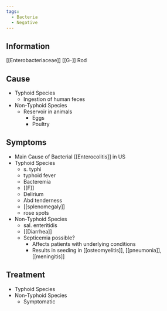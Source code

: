 ```yaml
---
tags:
  - Bacteria
  - Negative
---
```

## Information 
[[Enterobacteriaceae]]
[[G-]]
Rod

## Cause
- Typhoid Species
	- Ingestion of human feces
- Non-Typhoid Species
	- Reservoir in animals
		- Eggs
		- Poultry
## Symptoms
- Main Cause of Bacterial [[Enterocolitis]] in US
- Typhoid Species
	- s. typhi
	- typhoid fever
	- Bacteremia
	- [[F]]
	- Delirium
	- Abd tenderness
	- [[splenomegaly]]
	- rose spots
- Non-Typhoid Species
	- sal. enteritidis
	- [[Diarrhea]]
	- Septicemia possible?
		- Affects patients with underlying conditions
		- Results in seeding in [[osteomyelitis]], [[pneumonia]],  [[meningitis]]

## Treatment 
- Typhoid Species
- Non-Typhoid Species
	- Symptomatic


